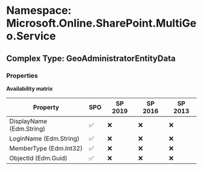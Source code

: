 # Namespace: Microsoft.Online.SharePoint.MultiGeo.Service

## Complex Type: GeoAdministratorEntityData

### Properties

**Availability matrix**

Property | SPO | SP 2019 | SP 2016 | SP 2013
----------|-----|---------|---------|--------
DisplayName (Edm.String) | ✅ | ❌ | ❌ | ❌
LoginName (Edm.String) | ✅ | ❌ | ❌ | ❌
MemberType (Edm.Int32) | ✅ | ❌ | ❌ | ❌
ObjectId (Edm.Guid) | ✅ | ❌ | ❌ | ❌
